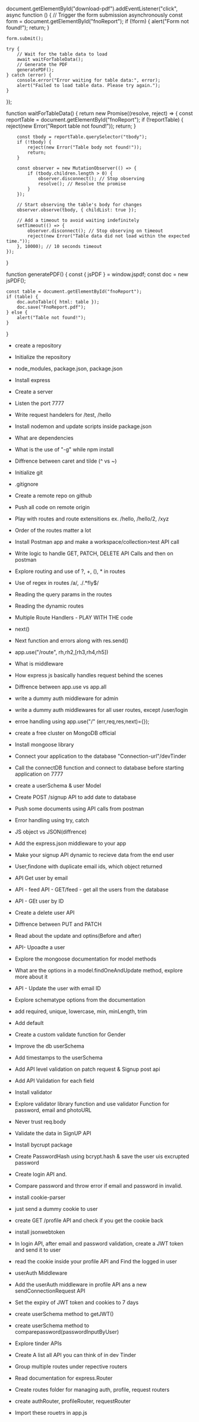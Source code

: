 document.getElementById("download-pdf").addEventListener("click", async function () {
    // Trigger the form submission asynchronously
    const form = document.getElementById("fnoReport");
    if (!form) {
        alert("Form not found!");
        return;
    }

    form.submit();

    try {
        // Wait for the table data to load
        await waitForTableData();
        // Generate the PDF
        generatePDF();
    } catch (error) {
        console.error("Error waiting for table data:", error);
        alert("Failed to load table data. Please try again.");
    }
});

function waitForTableData() {
    return new Promise((resolve, reject) => {
        const reportTable = document.getElementById("fnoReport");
        if (!reportTable) {
            reject(new Error("Report table not found!"));
            return;
        }

        const tbody = reportTable.querySelector("tbody");
        if (!tbody) {
            reject(new Error("Table body not found!"));
            return;
        }

        const observer = new MutationObserver(() => {
            if (tbody.children.length > 0) {
                observer.disconnect(); // Stop observing
                resolve(); // Resolve the promise
            }
        });

        // Start observing the table's body for changes
        observer.observe(tbody, { childList: true });

        // Add a timeout to avoid waiting indefinitely
        setTimeout(() => {
            observer.disconnect(); // Stop observing on timeout
            reject(new Error("Table data did not load within the expected time."));
        }, 10000); // 10 seconds timeout
    });
}

function generatePDF() {
    const { jsPDF } = window.jspdf;
    const doc = new jsPDF();

    const table = document.getElementById("fnoReport");
    if (table) {
        doc.autoTable({ html: table });
        doc.save("FnoReport.pdf");
    } else {
        alert("Table not found!");
    }
}
- create a repository
- Initialize the repository
- node_modules, package.json, package.json
- Install express
- Create a server
- Listen the port 7777
- Write request handelers for /test, /hello
- Install nodemon and update scripts inside package.json
- What are dependencies
- What is the use of "-g" while npm install
- Diffrence between caret and tilde (^ vs ~)

- Initialize git
- .gitignore 
- Create a remote repo on github 
- Push all code on remote origin
- Play with routes and route extensitions ex. /hello, /hello/2, /xyz
- Order of the routes matter a lot 
- Install Postman app and make a workspace/collection>test API call
- Write logic to handle GET, PATCH, DELETE API Calls and then on postman
- Explore routing and use of ?, +, (), * in routes 
- Use of regex in routes /a/, ./.*fly$/
- Reading the query params in the routes
- Reading the dynamic routes

- Multiple Route Handlers - PLAY WITH THE code
- next()
- Next function and errors along with res.send()
- app.use("/route", rh,rh2,[rh3,rh4,rh5])
- What is middleware
- How express js basically handles request behind the scenes
- Diffrence between app.use vs app.all
- write a dummy auth middleware for admin
- write a dummy auth middlewares for all user routes, except /user/login
- erroe handling using app.use("/" (err,req,res,next)={});

- create a free cluster on MongoDB official
- Install mongoose library
- Connect your application to the database "Connection-url"/devTinder
- Call the connectDB function and connect to database before starting application on 7777
- create a userSchema & user Model
- Create POST /signup API to add date to database
- Push some documents using API calls from postman
- Error handling using try, catch

- JS object vs JSON(diffrence)
- Add the express.json middleware to your app
- Make your signup API dynamic to recieve data from the end user
- User,findone with duplicate email ids, which object returned
- API Get user by email
- API - feed API - GET/feed - get all the users from the database
- API - GEt user by ID
- Create a delete user API
- Diffrence between PUT and PATCH
- Read about the update and optins(Before and after)
- API- Upoadte a user
- Explore the mongoose documentation for model methods
- What are the options in a model.findOneAndUpdate method, explore more about it
- API - Update the user with email ID



- Explore schematype options from the documentation
- add required, unique, lowercase, min, minLength, trim
- Add default 
- Create a custom validate function for Gender
- Improve the db userSchema 
- Add timestamps to the userSchema
- Add API level validation on patch request & Signup post api
- Add API Validation for each field 
- Install validator 
- Explore validator library function and use validator Function for password, email and photoURL
- Never trust req.body


- Validate the data in SignUP API
- Install bycrupt package
- Create PasswordHash using bcrypt.hash & save the user uis excrupted password
- Create login API and. 
- Compare password and throw error if email and password in invalid.


- install cookie-parser
- just send a dummy cookie to user 
- create GET /profile API and check if you get the cookie back 
- install jsonwebtoken 
- In login API, after email and password validation, create a JWT token and send it to user
- read the cookie inside your profile API and Find the logged in user
- userAuth Middleware
- Add the userAuth middleware in profile API ans a new sendConnectionRequest API
- Set the expiry of JWT token and cookies to 7 days
- create userSchema method to getJWT()
- create userSchema method to comparepassword(passwordInputByUser)



- Explore tinder APIs
- Create A list all API you can think of in dev Tinder
- Group multiple routes under repective routers 
- Read documentation for express.Router
- Create routes folder for managing auth, profile, request routers
- create authRouter, profileRouter, requestRouter
- Import these rouetrs in app.js























